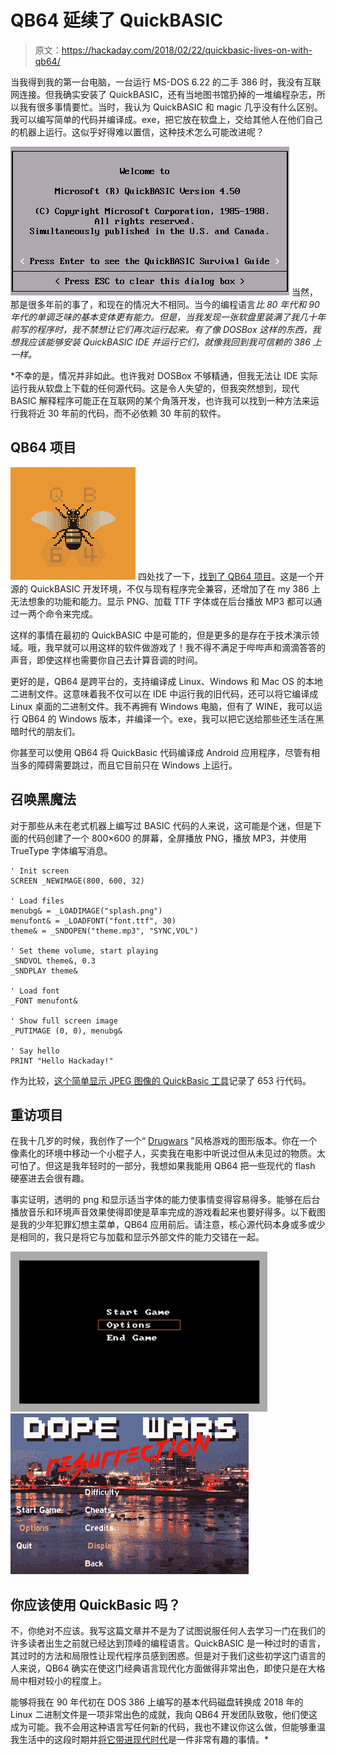 # QB64 延续了 QuickBASIC

> 原文：<https://hackaday.com/2018/02/22/quickbasic-lives-on-with-qb64/>

当我得到我的第一台电脑，一台运行 MS-DOS 6.22 的二手 386 时，我没有互联网连接。但我确实安装了 QuickBASIC，还有当地图书馆扔掉的一堆编程杂志，所以我有很多事情要忙。当时，我认为 QuickBASIC 和 magic 几乎没有什么区别。我可以编写简单的代码并编译成。exe，把它放在软盘上，交给其他人在他们自己的机器上运行。这似乎好得难以置信，这种技术怎么可能改进呢？

[![](img/e719027b991be42e2c1ff21a4fe74250.png)](https://hackaday.com/wp-content/uploads/2018/02/qb64_msdos2.png) 当然，那是很多年前的事了，和现在的情况大不相同。当今的编程语言*比 80 年代和 90 年代的单调乏味的基本变体更有能力。但是，当我发现一张软盘里装满了我几十年前写的程序时，我不禁想让它们再次运行起来。有了像 DOSBox 这样的东西，我想我应该能够安装 QuickBASIC IDE 并运行它们，就像我回到我可信赖的 386 上一样。*

 *不幸的是，情况并非如此。也许我对 DOSBox 不够精通，但我无法让 IDE 实际运行我从软盘上下载的任何源代码。这是令人失望的，但我突然想到，现代 BASIC 解释程序可能正在互联网的某个角落开发，也许我可以找到一种方法来运行我将近 30 年前的代码，而不必依赖 30 年前的软件。

## QB64 项目

[![](img/0d5f3f29bae33849580afbf9cb09c9a8.png)](https://hackaday.com/wp-content/uploads/2018/02/qb64_logo1.png) 四处找了一下，[找到了 QB64 项目](https://www.qb64.org)。这是一个开源的 QuickBASIC 开发环境，不仅与现有程序完全兼容，还增加了在 my 386 上无法想象的功能和能力。显示 PNG、加载 TTF 字体或在后台播放 MP3 都可以通过一两个命令来完成。

这样的事情在最初的 QuickBASIC 中是可能的，但是更多的是存在于技术演示领域。哦，我早就可以用这样的软件做游戏了！我不得不满足于哔哔声和滴滴答答的声音，即使这样也需要你自己去计算音调的时间。

更好的是，QB64 是跨平台的，支持编译成 Linux、Windows 和 Mac OS 的本地二进制文件。这意味着我不仅可以在 IDE 中运行我的旧代码，还可以将它编译成 Linux 桌面的二进制文件。我不再拥有 Windows 电脑，但有了 WINE，我可以运行 QB64 的 Windows 版本，并编译一个。exe，我可以把它送给那些还生活在黑暗时代的朋友们。

你甚至可以使用 QB64 将 QuickBasic 代码编译成 Android 应用程序，尽管有相当多的障碍需要跳过，而且它目前只在 Windows 上运行。

## 召唤黑魔法

对于那些从未在老式机器上编写过 BASIC 代码的人来说，这可能是个迷，但是下面的代码创建了一个 800×600 的屏幕，全屏播放 PNG，播放 MP3，并使用 TrueType 字体编写消息。

```
' Init screen
SCREEN _NEWIMAGE(800, 600, 32)

' Load files
menubg& = _LOADIMAGE("splash.png")
menufont& = _LOADFONT("font.ttf", 30)
theme& = _SNDOPEN("theme.mp3", "SYNC,VOL")

' Set theme volume, start playing
_SNDVOL theme&, 0.3
_SNDPLAY theme&

' Load font
_FONT menufont&

' Show full screen image
_PUTIMAGE (0, 0), menubg&

' Say hello
PRINT "Hello Hackaday!"
```

作为比较，[这个简单显示 JPEG 图像的 QuickBasic 工具](https://dmitrybrant.com/1999/04/16/a-jpeg-viewer-for-qbasic)记录了 653 行代码。

## 重访项目

在我十几岁的时候，我创作了一个“ [Drugwars](https://en.wikipedia.org/wiki/Drugwars) ”风格游戏的图形版本。你在一个像素化的环境中移动一个小棍子人，买卖我在电影中听说过但从未见过的物质。太可怕了。但这是我年轻时的一部分，我想如果我能用 QB64 把一些现代的 flash 硬塞进去会很有趣。

事实证明，透明的 png 和显示适当字体的能力使事情变得容易得多。能够在后台播放音乐和环境声音效果使得即使是草率完成的游戏看起来也要好得多。以下截图是我的少年犯罪幻想主菜单，QB64 应用前后。请注意，核心源代码本身或多或少是相同的，我只是将它与加载和显示外部文件的能力交错在一起。

 [![qb64_dw](img/c4457705100c0d4983dd95ff1977f14e.png "qb64_dw")](https://i0.wp.com/hackaday.com/wp-content/uploads/2018/02/qb64_dw.png?ssl=1)  [![qb64_dwr](img/b3be05cc0202b88c4fcdcc533491c955.png "qb64_dwr")](https://i0.wp.com/hackaday.com/wp-content/uploads/2018/02/qb64_dwr.png?ssl=1) 

## 你应该使用 QuickBasic 吗？

不，你绝对不应该。我写这篇文章并不是为了试图说服任何人去学习一门在我们的许多读者出生之前就已经达到顶峰的编程语言。QuickBASIC 是一种过时的语言，其过时的方法和局限性让现代程序员感到困惑。但是对于我们这些初学这门语言的人来说，QB64 确实在使这门经典语言现代化方面做得非常出色，即使只是在大格局中相对较小的程度上。

能够将我在 90 年代初在 DOS 386 上编写的基本代码磁盘转换成 2018 年的 Linux 二进制文件是一项非常出色的成就，我向 QB64 开发团队致敬，他们使这成为可能。我不会用这种语言写任何新的代码，我也不建议你这么做，但能够重温我生活中的这段时期并[将它带进现代时代](https://hackaday.com/2017/07/05/fixing-bugs-in-ancient-basic-games/)是一件非常有趣的事情。*